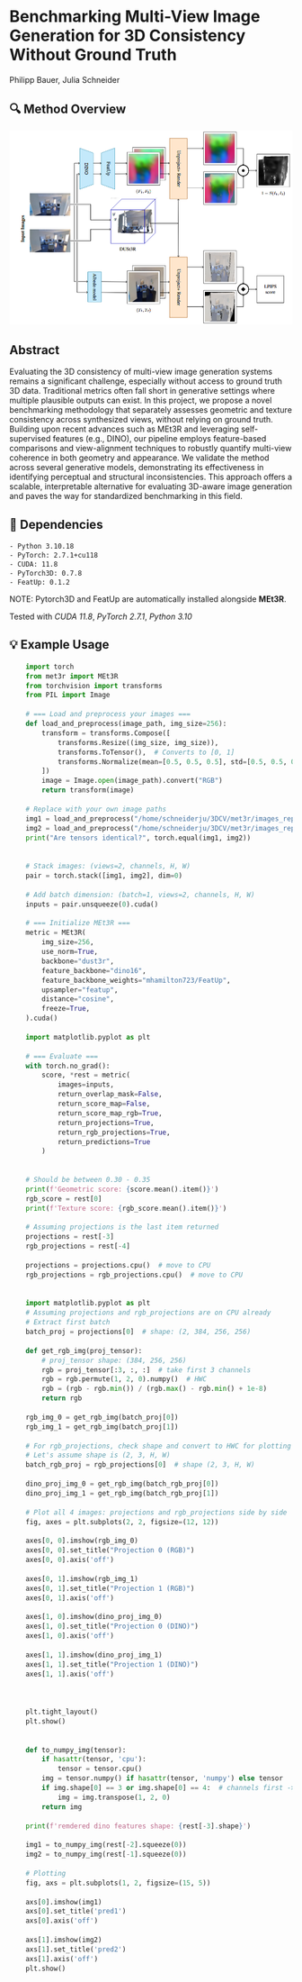 
# Benchmarking Multi-View Image Generation for 3D Consistency Without Ground Truth 
Philipp Bauer, Julia Schneider


## 🔍 Method Overview 
<div align="center">
  <img src="assets/Pipeline.png" width="600"/>
</div>



## Abstract
Evaluating the 3D consistency of multi-view image generation systems remains a significant challenge, especially without access to ground truth 3D data. Traditional metrics often fall short in generative settings where multiple plausible outputs can exist. In this project, we propose a novel benchmarking methodology that separately assesses geometric and texture consistency across synthesized views, without relying on ground truth. Building upon recent advances such as MEt3R and leveraging self-supervised features (e.g., DINO), our pipeline employs feature-based comparisons and view-alignment techniques to robustly quantify multi-view coherence in both geometry and appearance. We validate the method across several generative models, demonstrating its effectiveness in identifying perceptual and structural inconsistencies. This approach offers a scalable, interpretable alternative for evaluating 3D-aware image generation and paves the way for standardized benchmarking in this field.



## 📌 Dependencies

    - Python 3.10.18
    - PyTorch: 2.7.1+cu118
    - CUDA: 11.8
    - PyTorch3D: 0.7.8
    - FeatUp: 0.1.2

NOTE: Pytorch3D and FeatUp are automatically installed alongside **MEt3R**.

Tested with *CUDA 11.8*, *PyTorch 2.7.1*, *Python 3.10*


## 💡 Example Usage

```python
    import torch
    from met3r import MEt3R
    from torchvision import transforms
    from PIL import Image
    
    # === Load and preprocess your images ===
    def load_and_preprocess(image_path, img_size=256):
        transform = transforms.Compose([
            transforms.Resize((img_size, img_size)),
            transforms.ToTensor(),  # Converts to [0, 1]
            transforms.Normalize(mean=[0.5, 0.5, 0.5], std=[0.5, 0.5, 0.5])  # Now in [-1, 1]
        ])
        image = Image.open(image_path).convert("RGB")
        return transform(image)
    
    # Replace with your own image paths
    img1 = load_and_preprocess("/home/schneiderju/3DCV/met3r/images_report/261961000.jpg.jpg")
    img2 = load_and_preprocess("/home/schneiderju/3DCV/met3r/images_report/263663000.jpg.jpg")
    print("Are tensors identical?", torch.equal(img1, img2))
    
    
    # Stack images: (views=2, channels, H, W)
    pair = torch.stack([img1, img2], dim=0)
    
    # Add batch dimension: (batch=1, views=2, channels, H, W)
    inputs = pair.unsqueeze(0).cuda()
    
    # === Initialize MEt3R ===
    metric = MEt3R(
        img_size=256,
        use_norm=True,
        backbone="dust3r",
        feature_backbone="dino16",
        feature_backbone_weights="mhamilton723/FeatUp",
        upsampler="featup",
        distance="cosine",
        freeze=True,
    ).cuda()
    
    import matplotlib.pyplot as plt
    
    # === Evaluate ===
    with torch.no_grad():
        score, *rest = metric(
            images=inputs,
            return_overlap_mask=False,
            return_score_map=False,
            return_score_map_rgb=True,
            return_projections=True,
            return_rgb_projections=True,
            return_predictions=True
        )
    
    
    # Should be between 0.30 - 0.35
    print(f'Geometric score: {score.mean().item()}')
    rgb_score = rest[0]
    print(f'Texture score: {rgb_score.mean().item()}')
    
    # Assuming projections is the last item returned
    projections = rest[-3]
    rgb_projections = rest[-4]
    
    projections = projections.cpu()  # move to CPU
    rgb_projections = rgb_projections.cpu()  # move to CPU
    
    
    import matplotlib.pyplot as plt
    # Assuming projections and rgb_projections are on CPU already
    # Extract first batch
    batch_proj = projections[0]  # shape: (2, 384, 256, 256)
    
    def get_rgb_img(proj_tensor):
        # proj_tensor shape: (384, 256, 256)
        rgb = proj_tensor[:3, :, :]  # take first 3 channels
        rgb = rgb.permute(1, 2, 0).numpy()  # HWC
        rgb = (rgb - rgb.min()) / (rgb.max() - rgb.min() + 1e-8)
        return rgb
    
    rgb_img_0 = get_rgb_img(batch_proj[0])
    rgb_img_1 = get_rgb_img(batch_proj[1])
    
    # For rgb_projections, check shape and convert to HWC for plotting
    # Let's assume shape is (2, 3, H, W)
    batch_rgb_proj = rgb_projections[0]  # shape (2, 3, H, W)
    
    dino_proj_img_0 = get_rgb_img(batch_rgb_proj[0])
    dino_proj_img_1 = get_rgb_img(batch_rgb_proj[1])
    
    # Plot all 4 images: projections and rgb_projections side by side
    fig, axes = plt.subplots(2, 2, figsize=(12, 12))
    
    axes[0, 0].imshow(rgb_img_0)
    axes[0, 0].set_title("Projection 0 (RGB)")
    axes[0, 0].axis('off')
    
    axes[0, 1].imshow(rgb_img_1)
    axes[0, 1].set_title("Projection 1 (RGB)")
    axes[0, 1].axis('off')
    
    axes[1, 0].imshow(dino_proj_img_0)
    axes[1, 0].set_title("Projection 0 (DINO)")
    axes[1, 0].axis('off')
    
    axes[1, 1].imshow(dino_proj_img_1)
    axes[1, 1].set_title("Projection 1 (DINO)")
    axes[1, 1].axis('off')
    
    
    
    plt.tight_layout()
    plt.show()
    
    
    def to_numpy_img(tensor):
        if hasattr(tensor, 'cpu'):
            tensor = tensor.cpu()
        img = tensor.numpy() if hasattr(tensor, 'numpy') else tensor
        if img.shape[0] == 3 or img.shape[0] == 4:  # channels first -> convert to HWC
            img = img.transpose(1, 2, 0)
        return img
    
    print(f'remdered dino features shape: {rest[-3].shape}')
    
    img1 = to_numpy_img(rest[-2].squeeze(0))
    img2 = to_numpy_img(rest[-1].squeeze(0))
    
    # Plotting
    fig, axs = plt.subplots(1, 2, figsize=(15, 5))
    
    axs[0].imshow(img1)
    axs[0].set_title('pred1')
    axs[0].axis('off')
    
    axs[1].imshow(img2)
    axs[1].set_title('pred2')
    axs[1].axis('off')
    plt.show()
    
```

